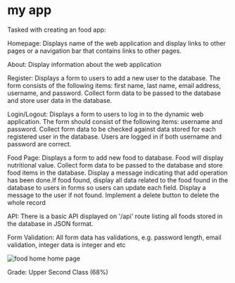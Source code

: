 # my app

Tasked with creating an food app:

Homepage: Displays name of the web application and display links to other pages or a navigation bar that contains links to other pages.

About: Display information about the web application 

Register: Displays a form to users to add a new user to the database. The form consists of the following items: first name, last name, email address, username, and password. Collect form data to be passed to the database and store user data in the database.

Login/Logout:  Displays a form to users to log in to the dynamic web application. The form should consist of the following items: username and password. Collect form data to be checked against data stored for each registered user in the database. Users are logged in if both username and password are correct. 

Food Page: Displays a form to add new food to database. Food will display nutritional value. Collect form data to be passed to the database and store food items in the database. Display a message indicating that add operation has been done.If food found, display all data related to the food found in the database to users in forms so users can update each field. Display a message to the user if not found. Implement a delete button to delete the whole record

API: There is a basic API displayed on '/api' route listing all foods stored in the database in JSON format.

Form Validation: All form data has validations, e.g. password length, email validation, integer data is integer and etc

![food home](https://user-images.githubusercontent.com/83978332/212976329-a8a64d33-4c91-4b8d-8608-0851cb7ea70a.jpg)
home page

Grade: Upper Second Class (68%)

